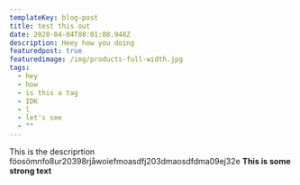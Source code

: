 ```yaml
---
templateKey: blog-post
title: test this out
date: 2020-04-04T08:01:08.948Z
description: Heey how you doing
featuredpost: true
featuredimage: /img/products-full-width.jpg
tags:
  - hey
  - how
  - is this a tag
  - IDK
  - l
  - let's see
  - ""
---
```


This is the descriprtion
föosömnfo8ur20398rjåwoiefmoasdfj203dmaosdfdma09ej32e
**This is some strong text**
